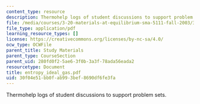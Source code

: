 ```yaml
---
content_type: resource
description: Thermohelp logs of student discussions to support problem sets.
file: /media/courses/3-20-materials-at-equilibrium-sma-5111-fall-2003/30f04e51bb0fab993bef8690df6fe3fa_entropy_ideal_gas.pdf
file_type: application/pdf
learning_resource_types: []
license: https://creativecommons.org/licenses/by-nc-sa/4.0/
ocw_type: OCWFile
parent_title: Study Materials
parent_type: CourseSection
parent_uid: 280fd0f2-5ae6-3f0b-3a3f-78ada56eada2
resourcetype: Document
title: entropy_ideal_gas.pdf
uid: 30f04e51-bb0f-ab99-3bef-8690df6fe3fa
---
```

Thermohelp logs of student discussions to support problem sets.